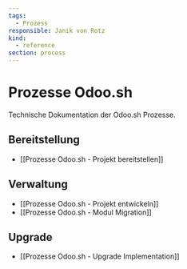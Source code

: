 ```yaml
---
tags:
  - Prozess
responsible: Janik von Rotz
kind:
  - reference
section: process
---
```

# Prozesse Odoo.sh

Technische Dokumentation der Odoo.sh Prozesse.

## Bereitstellung

* [[Prozesse Odoo.sh - Projekt bereitstellen]]

## Verwaltung

* [[Prozesse Odoo.sh - Projekt entwickeln]]
* [[Prozesse Odoo.sh - Modul Migration]]

## Upgrade

* [[Prozesse Odoo.sh - Upgrade Implementation]]
